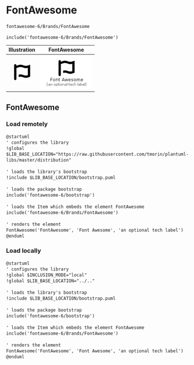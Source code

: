 # FontAwesome


```text
fontawesome-6/Brands/FontAwesome
```

```text
include('fontawesome-6/Brands/FontAwesome')
```



| Illustration | FontAwesome |
| :---: | :---: |
| ![illustration for Illustration](../../fontawesome-6/Brands/FontAwesome.png) | ![illustration for FontAwesome](../../fontawesome-6/Brands/FontAwesome.Local.png) |




## FontAwesome

### Load remotely
```plantuml
@startuml
' configures the library
!global $LIB_BASE_LOCATION="https://raw.githubusercontent.com/tmorin/plantuml-libs/master/distribution"

' loads the library's bootstrap
!include $LIB_BASE_LOCATION/bootstrap.puml

' loads the package bootstrap
include('fontawesome-6/bootstrap')

' loads the Item which embeds the element FontAwesome
include('fontawesome-6/Brands/FontAwesome')

' renders the element
FontAwesome('FontAwesome', 'Font Awesome', 'an optional tech label')
@enduml
```

### Load locally
```plantuml
@startuml
' configures the library
!global $INCLUSION_MODE="local"
!global $LIB_BASE_LOCATION="../.."

' loads the library's bootstrap
!include $LIB_BASE_LOCATION/bootstrap.puml

' loads the package bootstrap
include('fontawesome-6/bootstrap')

' loads the Item which embeds the element FontAwesome
include('fontawesome-6/Brands/FontAwesome')

' renders the element
FontAwesome('FontAwesome', 'Font Awesome', 'an optional tech label')
@enduml
```

